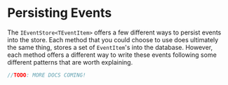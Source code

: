 # Persisting Events

The `IEventStore<TEventItem>` offers a few different ways to persist events into the store. Each method that you could choose to use does ultimately the same thing, stores a set of `EventItem`'s into the database. However, each method offers a different way to write these events following some different patterns that are worth explaining. 

```csharp
//TODO: MORE DOCS COMING!
```